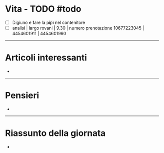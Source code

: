 # Vita - TODO #todo 
- [ ] Digiuno e fare la pipì nel contenitore
- [ ] analisi | largo rovani | 9.30 | numero prenotazione 10677223045 | 4454601911 | 4454601960

---

# Articoli interessanti
- 

---

# Pensieri
- 

---

# Riassunto della giornata
- 
